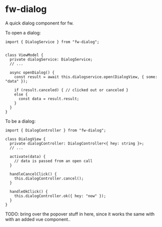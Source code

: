 # fw-dialog

A quick dialog component for fw.

To open a dialog:

```
import { DialogService } from "fw-dialog";


class ViewModel {
  private dialogService: DialogService;
  // ...

  async openDialog() {
    const result = await this.dialogservice.open(DialogView, { some: "data" });

    if (result.canceled) { // clicked out or canceled }
    else {
      const data = result.result;
    }
  }
}
```

To be a dialog:

```
import { DialogController } from "fw-dialog";

class DialogView {
  private dialogController: DialogController<{ hey: string }>;
  // ...

  activate(data) {
    // data is passed from an open call
  }

  handleCancelClick() {
    this.dialogController.cancel();
  }

  handleOkClick() {
    this.dialogController.ok({ hey: "now" });
  }
}
```

TODO: bring over the popover stuff in here, since it works the same with with an added vue component..
